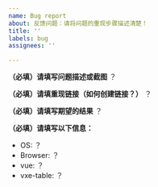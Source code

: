 ```yaml
---
name: Bug report
about: 反馈问题：请将问题的重现步骤描述清楚！
title: ''
labels: bug
assignees: ''

---
```


**（必填）请填写问题描述或截图**
？

**（必填）请填重现链接（如何创建链接？）**
？

**（必填）请填写期望的结果**
？

**（必填）请填写以下信息：**
- OS: ？
- Browser: ？
- vue: ？
- vxe-table: ？
